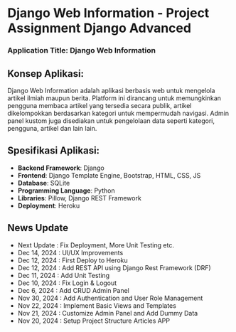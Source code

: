 # Django Web Information - Project Assignment Django Advanced
### Application Title: Django Web Information

## Konsep Aplikasi:
Django Web Information adalah aplikasi berbasis web untuk mengelola artikel ilmiah maupun berita. Platform ini dirancang untuk memungkinkan pengguna membaca artikel yang tersedia secara publik, artikel dikelompokkan berdasarkan kategori untuk mempermudah navigasi. Admin panel kustom juga disediakan untuk pengelolaan data seperti kategori, pengguna, artikel dan lain lain. 

## Spesifikasi Aplikasi:
- **Backend Framework**: Django
- **Frontend**: Django Template Engine, Bootstrap, HTML, CSS, JS
- **Database**: SQLite
- **Programming Language**: Python
- **Libraries**: Pillow, Django REST Framework
- **Deployment**: Heroku 

## News Update
- Next Update   : Fix Deployment, More Unit Testing etc.
-  Dec 14, 2024 : UI/UX Improvements
-  Dec 12, 2024 : First Deploy to Heroku
-  Dec 12, 2024 : Add REST API using Django Rest Framework (DRF)
-  Dec 11, 2024 : Add Unit Testing
-  Dec 10, 2024 : Fix Login & Logout
-  Dec 6, 2024  : Add CRUD Admin Panel
-  Nov 30, 2024 : Add Authentication and User Role Management 
-  Nov 22, 2024 : Implement Basic Views and Templates
-  Nov 21, 2024 : Customize Admin Panel and Add Dummy Data
-  Nov 20, 2024 : Setup Project Structure Articles APP
